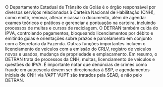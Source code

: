 O Departamento Estadual de Trânsito de Goiás é o órgão responsável por diversos serviços relacionados à Carteira Nacional de Habilitação (CNH), como emitir, renovar, alterar e cassar o documento, além de agendar exames teóricos e práticos e gerenciar a pontuação na carteira, incluindo processos de multas e cursos de reciclagem. O DETRAN também cuida do IPVA, controlando pagamentos, bloqueando licenciamentos por débito e emitindo guias e orientações sobre prazos e parcelamento em conjunto com a Secretaria da Fazenda. Outras funções importantes incluem o licenciamento de veículos com a emissão do CRLV, registro de veículos novos e usados, mudança de propriedade e emplacamento. Em resumo, o DETRAN trata de processos da CNH, multas, licenciamento de veículos e questões do IPVA. É importante notar que denúncias de crimes como fraude em autoescola devem ser direcionadas à SSP, e agendamentos iniciais de CNH via VAPT VUPT são tratados pela SEAD, e não pelo DETRAN. 